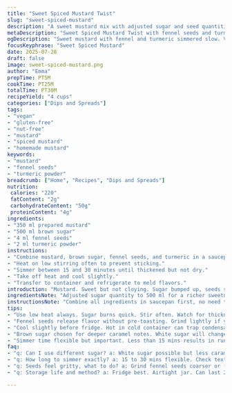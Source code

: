 ```yaml
---
title: "Sweet Spiced Mustard Twist"
slug: "sweet-spiced-mustard"
description: "A sweet mustard mix with adjusted sugar and seed quantities, swapped celery seeds for fennel and turmeric powder for a warm undertone. Cook gently for 15-30 minutes. About 4 cups yield. Vegetarian, vegan, gluten-free, nut-free, dairy-free, egg-free. A twist on a classic sweet mustard with subtle anise and earthy spice notes. Ready to chill and serve in salads, sandwiches, or as a dip base."
metaDescription: "Sweet Spiced Mustard Twist with fennel seeds and turmeric powder simmered low for 15-30 mins. Vegan, gluten-free, nut-free. About 4 cups yield, chill well."
ogDescription: "Sweet mustard with fennel and turmeric simmered slow. Vegan, gluten-free, nut-free. Chill to unlock flavor. Great for dips, sandwiches, salads."
focusKeyphrase: "Sweet Spiced Mustard"
date: 2025-07-28
draft: false
image: sweet-spiced-mustard.png
author: "Emma"
prepTime: PT5M
cookTime: PT25M
totalTime: PT30M
recipeYield: "4 cups"
categories: ["Dips and Spreads"]
tags:
- "vegan"
- "gluten-free"
- "nut-free"
- "mustard"
- "spiced mustard"
- "homemade mustard"
keywords:
- "mustard"
- "fennel seeds"
- "turmeric powder"
breadcrumb: ["Home", "Recipes", "Dips and Spreads"]
nutrition: 
 calories: "220"
 fatContent: "2g"
 carbohydrateContent: "50g"
 proteinContent: "4g"
ingredients:
- "350 ml prepared mustard"
- "500 ml brown sugar"
- "4 ml fennel seeds"
- "2 ml turmeric powder"
instructions:
- "Combine mustard, brown sugar, fennel seeds, and turmeric in a saucepan."
- "Heat on low stirring often to prevent sticking."
- "Simmer between 15 and 30 minutes until thickened but not dry."
- "Take off heat and cool slightly."
- "Transfer to container and refrigerate to meld flavors."
introduction: "Mustard. Sweet but not cloying. Sugar bumped up, seeds swapped. Celery out, fennel in. Warm turmeric instead of plain powder. Cook slower, simmer longer sometimes — between 15 and 30 minutes, check thickness. Stirring to avoid sugar burning. Makes about four cups. Goes cold, chilling time unlocks flavor. No nuts. No gluten. Vegan friendly. Adds a little unexpected spice that waits to surprise. Use on anything that calls for that mustard kick with a bit of sweet and spice."
ingredientsNote: "Adjusted sugar quantity to 500 ml for a richer sweetness offsetting the earthiness of the new seeds and turmeric. Reduced mustard to 350 ml to balance consistency and flavor intensity. Replaced celery seeds with fennel for licorice notes, complemented by turmeric powder for warmth and subtle color. Ingredients chosen mindful of allergies and dietary restrictions—no nuts, dairy, gluten, or eggs. Brown sugar selected for deeper caramel flavor. Quantities reflect volume changes ensuring final texture stays spreadable but thick. Ingredients simple, pantry-friendly, but new enough for a twist."
instructionsNote: "Combine all ingredients in saucepan first, no need to pre-toast seeds; gentle heat releases flavors gradually. Use low to medium-low heat; watch carefully to avoid scorching the sugar. Stir every few minutes. Consistency shift about 15 minutes in—loose to thickened. Simmer can extend to 30 minutes if thicker texture preferred. Remove from heat once glossy and viscous enough to coat a spoon. Cooling slightly before refrigeration helps flavor settle. Chill minimum a few hours or overnight for best melding. Store in airtight jar. Can be used cold or warmed lightly before serving."
tips:
- "Use low heat always. Sugar burns quick. Stir often. Watch for thickness change about 15 mins in. Don’t rush. Consistency shifts from runny to glossy thick coat on spoon. If too thick, add splash water or mustard to loosen before cooling."
- "Fennel seeds release flavor without pre-toasting. Grind lightly if you want stronger. Turmeric powder adds warmth and subtle color - too much makes bitter. Measure carefully, 2 ml is enough. Balance sweetness with turmeric, don’t overpower mustard base."
- "Cool slightly before fridge. Hot in cold container can trap condensation. Air tight jar best. Chilling overnight unlocks flavor layers. Can use same day but less melded. Store in cool place if used within 3 days then refrigerate late usage."
- "Brown sugar chosen for deeper caramel notes. White sugar will change flavor profile drastically. Avoid granulated sugar, use packed brown sugar measured by volume. Sugar quantity impacts texture and bitterness from spices. Stirring helps prevent scorching."
- "Simmer time flexible but important. Less than 15 mins results in runny sauce. Over 30 mins could dry it out. If nearing 30 mins and not thick enough, increase heat briefly but watch closely. Remove heat once glossy and viscous coating forms."
faq:
- "q: Can I use different sugar? a: White sugar possible but less caramel flavor. Granulated might not melt same way. Brown sugar best for richness. Coconut sugar maybe but impacts color and taste."
- "q: How long to simmer exactly? a: 15 to 30 mins flexible. Check texture often. Low heat slows thickening. Stir to avoid burning. Longer simmer = thicker but risk dryness. Midway check preferred."
- "q: Seeds feel gritty, what to do? a: Grind fennel seeds coarser or fine if preferred. Whole seeds add crunch. If gritty unwanted, strain after cooking or powder lightly before adding. Texture choice."
- "q: Storage life and method? a: Fridge best. Airtight jar. Can last 2+ weeks if no contamination. Room temp short time if sealed tightly but risk fermentation or spoilage grows. Freeze not recommended, alters texture."

---
```

